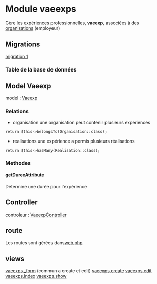 # Module vaeexps
Gère les expériences professionnelles, **vaeexp**, associées à des [organisations](../organisations/index.md) (employeur)


## Migrations
[migration 1](../../srcLaravel/database/migrations/2025_07_06_093519_create_vaeexps_table.php)

### Table de la base de données

## Model Vaeexp
model : [Vaeexp](../../srcLaravel/app/Models/Vaeexp.php)

### Relations
- organisation
une organisation peut contenir plusieurs experiences
```
return $this->belongsTo(Organisation::class);
```
- realisations
une expérience a permis plusieurs réalisations
```
return $this->hasMany(Realisation::class);
```
### Methodes
#### getDureeAttribute
Détermine une durée pour l'expérience

## Controller
controleur : [VaeexpController](../../srcLaravel/app/Http/VaeexpController.php)


## route
Les routes sont gérées dans[web.php](../../srcLaravel/routes/web.php)
## views

[vaeexps._form](../../srcLaravel/resources/views/vaeexps/_form.php)  (commun a create et edit)
[vaeexps.create](../../srcLaravel/resources/views/vaeexps/create.php)
[vaeexps.edit](../../srcLaravel/resources/views/vaeexps/edit.php)
[vaeexps.index](../../srcLaravel/resources/views/vaeexps/index.php)
[vaeexps.show](../../srcLaravel/resources/views/vaeexps/show.php)

<!-- 
## Outils
### command artisan
### seeder


### Helpers
[OrganisationSeeder](../../srcLaravel/database/seeders/OrganisationSeeder.php)
-->



